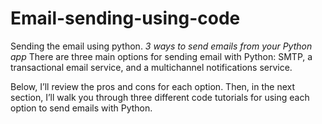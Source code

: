 # Email-sending-using-code
Sending the email using python.
*3 ways to send emails from your Python app*
There are three main options for sending email with Python: SMTP, a transactional email service, and a multichannel notifications service.

Below, I’ll review the pros and cons for each option. Then, in the next section, I’ll walk you through three different code tutorials for using each option to send emails with Python.
